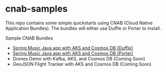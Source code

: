 # cnab-samples

This repo contains some simple quickstarts using CNAB (Cloud Native Application Bundles). The bundles will either use Duffle or Porter to install.

Sample CNAB Bundles

* [Spring Music Java app with AKS and Cosmos DB (Duffle)](spring-music/README.md)
* [Spring Music Java app with AKS and Cosmos DB (Porter)](spring-music-porter/README.md)
* Drones Demo with Kafka, AKS, and Cosmos DB (Coming Soon)
* GeoJSON Flight Tracker with AKS and Cosmos DB (Coming Soon)





